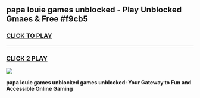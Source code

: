 
## papa louie games unblocked - Play Unblocked Gmaes & Free #f9cb5
<h3>
<a href="https://news.freeplayer.one?title=papa_louie_games_unblocked&ref=03M">CLICK TO PLAY</a></h3>
<hr>

<h3>
<a href="https://news.freeplayer.one?title=papa_louie_games_unblocked&ref=03M">CLICK 2 PLAY</a>
  
</h3>

<a href="https://news.freeplayer.one?title=papa_louie_games_unblocked&ref=03M"><img src="https://clearcache.store/games.png"></a>


**papa louie games unblocked games unblocked: Your Gateway to Fun and Accessible Online Gaming**
